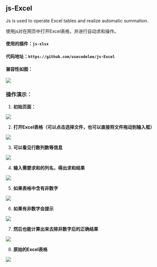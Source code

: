 ## js-Excel
Js is used to operate Excel tables and realize automatic summation.

使用js对在网页中打开Excel表格，并进行自动求和操作。

#### 使用的插件：`js-xlsx`

#### 代码地址：`https://github.com/usecodelee/js-Excel`

#### 兼容性如图：

![](https://i.imgur.com/fkyEUwH.png)

### 操作演示：

1. **初始页面：**

![](https://i.imgur.com/HXxvb6Y.png)

2. **打开Excel表格（可以点击选择文件，也可以直接将文件拖动到输入框）**

![](https://i.imgur.com/J5ZFSZQ.png)

3. **可以看见行数列数等信息**

![](https://i.imgur.com/u4N1Waz.png)

4. **输入需要求和的列名，得出求和结果**

![](https://i.imgur.com/gDb5xxG.png)

5. **如果表格中含有非数字**

![](https://i.imgur.com/C5Nt0dk.png)

6. **如果有非数字会提示**

![](https://i.imgur.com/3Yk3XiE.png)

7. **然后也能计算出来去除非数字后的正确结果**

![](https://i.imgur.com/Fv9lNaJ.png)

8. **原始的Excel表格**

![](https://i.imgur.com/jcdudLQ.png)
